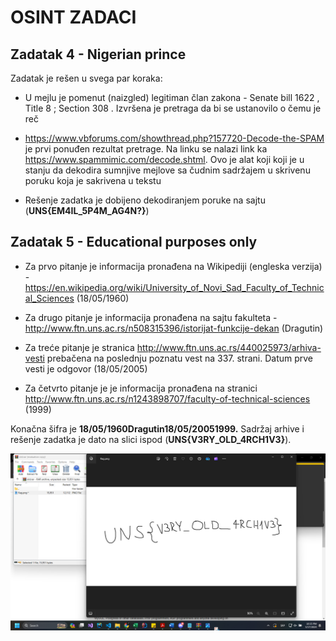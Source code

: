 # OSINT ZADACI

## Zadatak 4 - Nigerian prince

Zadatak je rešen u svega par koraka:

-   U mejlu je pomenut (naizgled) legitiman član zakona - Senate bill
    1622 , Title 8 ; Section 308 . Izvršena je pretraga da bi se
    ustanovilo o čemu je reč

-   <https://www.vbforums.com/showthread.php?157720-Decode-the-SPAM> je
    prvi ponuđen rezultat pretrage. Na linku se nalazi link ka
    <https://www.spammimic.com/decode.shtml>. Ovo je alat koji koji je u
    stanju da dekodira sumnjive mejlove sa čudnim sadržajem u skrivenu
    poruku koja je sakrivena u tekstu

-   Rešenje zadatka je dobijeno dekodiranjem poruke na sajtu
    (**UNS{EM4IL_5P4M_AG4N?}**)

## Zadatak 5 - Educational purposes only

-   Za prvo pitanje je informacija pronađena na Wikipediji (engleska
    verzija)
    -<https://en.wikipedia.org/wiki/University_of_Novi_Sad_Faculty_of_Technical_Sciences>
    (18/05/1960)

-   Za drugo pitanje je informacija pronađena na sajtu fakulteta -
    <http://www.ftn.uns.ac.rs/n508315396/istorijat-funkcije-dekan>
    (Dragutin)

-   Za treće pitanje je stranica
    <http://www.ftn.uns.ac.rs/440025973/arhiva-vesti> prebačena na
    poslednju poznatu vest na 337. strani. Datum prve vesti je odgovor
    (18/05/2005)

-   Za četvrto pitanje je je informacija pronađena na stranici
    <http://www.ftn.uns.ac.rs/n1243898707/faculty-of-technical-sciences>
    (1999)

Konačna šifra je **18/05/1960Dragutin18/05/20051999.** Sadržaj arhive i
rešenje zadatka je dato na slici ispod (**UNS{V3RY_OLD_4RCH1V3}**).

![](gotu.png)
